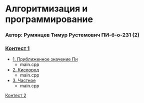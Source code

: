 # Алгоритмизация и программирование  
### Автор: Румянцев Тимур Рустемович ПИ-б-о-231 (2)

### [Контест 1](https://contest.yandex.ru/contest/52142/problems/)  
  - [1. Приближенное значение Пи](https://contest.yandex.ru/contest/52142/problems/1/)
    - main.cpp
  - [2. Кислород](https://contest.yandex.ru/contest/52142/problems/2/)
    - main.cpp 
  - [3. Частное](https://contest.yandex.ru/contest/52142/problems/3/)
    - main.cpp 

[Контест 2](https://contest.yandex.ru/contest/52676/problems/)


